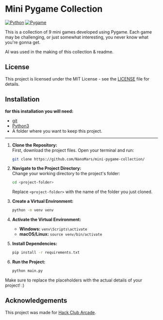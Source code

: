# Mini Pygame Collection

[![Python](https://img.shields.io/badge/Python-3.12-blue.svg)](https://www.python.org/)
[![Pygame](https://img.shields.io/badge/Pygame-2.6.0-green.svg)](https://www.pygame.org/)

This is a collection of 9 mini games developed using Pygame. Each game may be challenging, or just somewhat interesting, you never know what you're gonna get.

AI was used in the making of this collection & readme. 

## License

This project is licensed under the MIT License - see the [LICENSE](LICENSE) file for details.


## Installation

**for this installation you will need:**
- [git](https://git-scm.com/downloads)
- [Python3](https://www.python.org/downloads/)
- A folder where you want to keep this project.

----

1. **Clone the Repository:**  
   First, download the project files. Open your terminal and run:
   ```bash
   git clone https://github.com/NanoMars/mini-pygame-collection/
   ```

2. **Navigate to the Project Directory:**  
   Change your working directory to the project's folder:
   ```bash
   cd <project-folder>
   ```
   Replace `<project-folder>` with the name of the folder you just cloned.

3. **Create a Virtual Environment:**  
   ```bash
   python -m venv venv
   ```

4. **Activate the Virtual Environment:**
   - **Windows:** `venv\Scripts\activate`
   - **macOS/Linux:** `source venv/bin/activate`

5. **Install Dependencies:**  
   ```bash
   pip install -r requirements.txt
   ```

6. **Run the Project:**  
   ```bash
   python main.py
   ```

Make sure to replace the placeholders with the actual details of your project! :)

## Acknowledgements

This project was made for [Hack Club Arcade](https://hackclub.com/arcade/). 
